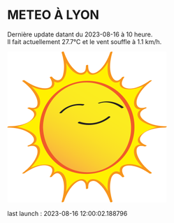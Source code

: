 # METEO À LYON

Dernière update datant du 2023-08-16 à 10 heure.  
Il fait actuellement 27.7°C et le vent souffle à 1.1 km/h.      

![](./.github/sun.png)

last launch : 2023-08-16 12:00:02.188796
